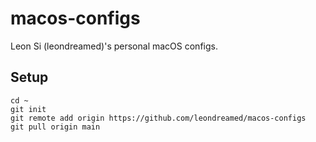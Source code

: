 # macos-configs

Leon Si (leondreamed)'s personal macOS configs.

## Setup

```shell
cd ~
git init
git remote add origin https://github.com/leondreamed/macos-configs
git pull origin main
```

